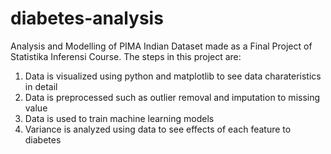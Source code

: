 # diabetes-analysis
Analysis and Modelling of PIMA Indian Dataset made as a Final Project of Statistika Inferensi Course. The steps in this project are:

1) Data is visualized using python and matplotlib to see data charateristics in detail
2) Data is preprocessed such as outlier removal and imputation to missing value
3) Data is used to train machine learning models
4) Variance is analyzed using data to see effects of each feature to diabetes
